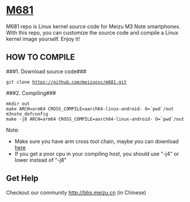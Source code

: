 [M681](http://www.meizu.com)
=================

M681 repo is Linux kernel source code for Meizu M3 Note smartphones. With this repo, you can customize the source code and compile a Linux kernel image yourself. Enjoy it!

HOW TO COMPILE
-----------

###1. Download source code###

  <code>git clone https://github.com/meizuosc/m681.git</code>

###2. Compiling###

```
mkdir out
make ARCH=arm64 CROSS_COMPILE=aarch64-linux-android- O=`pwd`/out m3note_defconfig
make -j8 ARCH=arm64 CROSS_COMPILE=aarch64-linux-android- O=`pwd`/out
```

  Note:
  + Make sure you have arm cross tool chain, maybe you can download [here](http://www.linaro.org/downloads)
  + If you get a poor cpu in your compiling host, you should use "-j4" or lower instead of "-j8"

Get Help
--------

Checkout our community http://bbs.meizu.cn (in Chinese)
